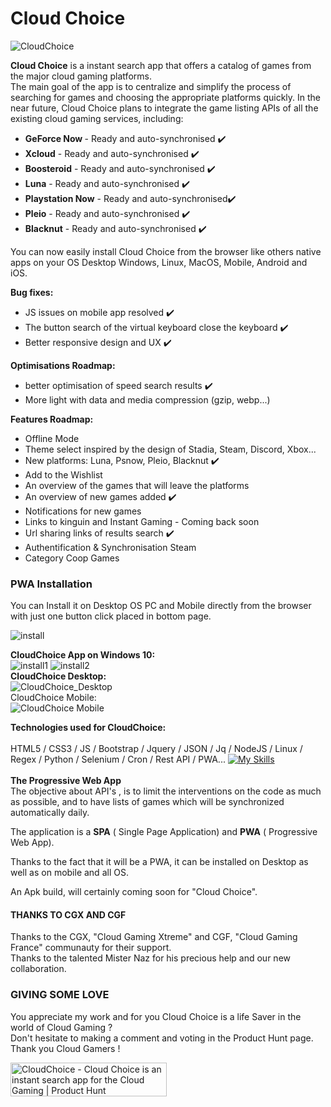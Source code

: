 # Cloud Choice
![CloudChoice](https://github.com/mistertest/cloud-choice/blob/main/img/logo_cloud_choice300px.png)
<br>

<b>Cloud Choice</b> is a instant search app that offers a catalog of games from the major cloud gaming platforms.
<br>
The main goal of the app is to centralize and simplify the process of searching for games and choosing the appropriate platforms quickly. In the near future, Cloud Choice plans to integrate the game listing APIs of all the existing cloud gaming services, including:

- <b>GeForce Now </b> - Ready and auto-synchronised :heavy_check_mark:
- <b>Xcloud</b> - Ready and auto-synchronised :heavy_check_mark:
- <b>Boosteroid</b> - Ready and auto-synchronised :heavy_check_mark:
- <b>Luna</b> - Ready and auto-synchronised :heavy_check_mark:
- <b>Playstation Now</b> - Ready and auto-synchronised:heavy_check_mark:
- <b>Pleio</b> - Ready and auto-synchronised :heavy_check_mark:
- <b>Blacknut</b> - Ready and auto-synchronised :heavy_check_mark:

You can now easily install Cloud Choice from the browser like others native apps on your OS Desktop Windows, Linux, MacOS, Mobile, Android and iOS.

<b>Bug fixes:</b><br>
- JS issues on mobile app resolved  :heavy_check_mark:
- The button search of the virtual keyboard close the keyboard  :heavy_check_mark:
- Better responsive design and UX  :heavy_check_mark:

<b>Optimisations Roadmap:</b><br>
- better optimisation of speed search results  :heavy_check_mark:<br>
- More light with data and media compression (gzip, webp...)<br>

<b>Features Roadmap:</b><br>
- Offline Mode<br>
- Theme select inspired by the design of Stadia, Steam, Discord, Xbox...<br>
- New platforms:
Luna, Psnow, Pleio, Blacknut  :heavy_check_mark:<br>
- Add to the Wishlist<br>
- An overview of the games that will leave the platforms<br>
- An overview of new games added  :heavy_check_mark:<br>
- Notifications for new games<br>
- Links to kinguin and Instant Gaming - Coming back soon<br>
- Url sharing links of results search :heavy_check_mark:<br>
- Authentification & Synchronisation Steam<br>
- Category Coop Games<br>

### PWA Installation
You can Install it on Desktop OS PC and Mobile directly from the browser with just one button click placed in bottom page.

![install](https://raw.githubusercontent.com/mistertest/cloud-choice/main/img/button_install.PNG)

<b>CloudChoice App on Windows 10:</b><br>
![install1](https://github.com/mistertest/cloud-choice/blob/main/img/barre_tache.PNG)
![install2](https://github.com/mistertest/cloud-choice/blob/main/img/demarer_cloud_choice.png)
<br>
<b>CloudChoice Desktop:</b><br>
![CloudChoice_Desktop](https://github.com/mistertest/cloud-choice/blob/main/img/cloudchoice_newDesktop.PNG)
<br>
CloudChoice Mobile:
<br>
![CloudChoice Mobile](https://github.com/mistertest/cloud-choice/blob/main/img/cloud_choiceV3_mobile.png)

<b>Technologies used for CloudChoice:</b>
<br><br>
HTML5 / CSS3 / JS / Bootstrap / Jquery / JSON / Jq / NodeJS / Linux / Regex / Python / Selenium / Cron / Rest API / PWA...
[![My Skills](https://skillicons.dev/icons?i=html,css,js,regex,jquery,bootstrap,nodejs,linux,py,selenium)](https://skillicons.dev)
<br><br>
<b>The Progressive Web App</b> <br>
The objective about API's , is to limit the interventions on the code as much as possible, and to have lists of games which will be synchronized automatically daily.

The application is a **SPA** ( Single Page Application) and **PWA** ( Progressive Web App).

Thanks to the fact that it will be a PWA, it can be installed on Desktop as well as on mobile and all OS.

An Apk build, will certainly coming  soon for "Cloud Choice".

#### THANKS TO CGX AND CGF
Thanks to the  CGX, "Cloud Gaming Xtreme" and CGF, "Cloud Gaming France" communauty for their support.<br>
Thanks to the talented Mister Naz for his precious help and our new collaboration.


### GIVING SOME LOVE

You appreciate my work and for you Cloud Choice is a life Saver in the world of Cloud Gaming ?<br>
Don't hesitate to making a comment and voting in the Product Hunt page. <br>
Thank you Cloud Gamers !

<a href="https://www.producthunt.com/posts/cloudchoice?utm_source=badge-featured&utm_medium=badge&utm_souce=badge-cloudchoice" target="_blank"><img src="https://api.producthunt.com/widgets/embed-image/v1/featured.svg?post_id=343875&theme=light" alt="CloudChoice - Cloud&#0032;Choice&#0032;is&#0032;an&#0032;instant&#0032;search&#0032;app&#0032;for&#0032;the&#0032;Cloud&#0032;Gaming | Product Hunt" style="width: 250px; height: 54px;" width="250" height="54" /></a>
